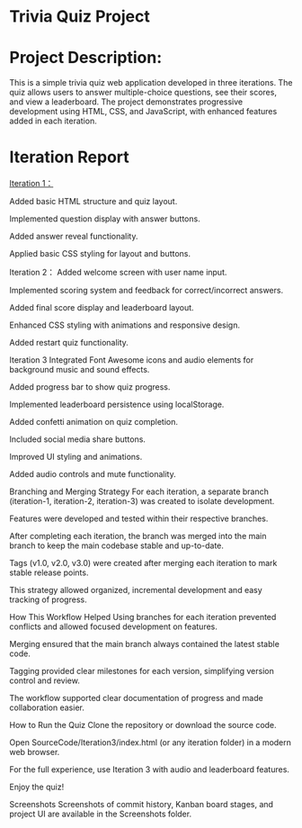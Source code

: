 # Trivia Quiz Project

# Project Description:
This is a simple trivia quiz web application developed in three iterations. The quiz allows users to answer multiple-choice questions, see their scores, and view a leaderboard. The project demonstrates progressive development using HTML, CSS, and JavaScript, with enhanced features added in each iteration.

# Iteration Report
<u>Iteration 1：</u>

Added basic HTML structure and quiz layout.

Implemented question display with answer buttons.

Added answer reveal functionality.

Applied basic CSS styling for layout and buttons.

Iteration 2：
Added welcome screen with user name input.

Implemented scoring system and feedback for correct/incorrect answers.

Added final score display and leaderboard layout.

Enhanced CSS styling with animations and responsive design.

Added restart quiz functionality.

Iteration 3
Integrated Font Awesome icons and audio elements for background music and sound effects.

Added progress bar to show quiz progress.

Implemented leaderboard persistence using localStorage.

Added confetti animation on quiz completion.

Included social media share buttons.

Improved UI styling and animations.

Added audio controls and mute functionality.

Branching and Merging Strategy
For each iteration, a separate branch (iteration-1, iteration-2, iteration-3) was created to isolate development.

Features were developed and tested within their respective branches.

After completing each iteration, the branch was merged into the main branch to keep the main codebase stable and up-to-date.

Tags (v1.0, v2.0, v3.0) were created after merging each iteration to mark stable release points.

This strategy allowed organized, incremental development and easy tracking of progress.

How This Workflow Helped
Using branches for each iteration prevented conflicts and allowed focused development on features.

Merging ensured that the main branch always contained the latest stable code.

Tagging provided clear milestones for each version, simplifying version control and review.

The workflow supported clear documentation of progress and made collaboration easier.

How to Run the Quiz
Clone the repository or download the source code.

Open SourceCode/Iteration3/index.html (or any iteration folder) in a modern web browser.

For the full experience, use Iteration 3 with audio and leaderboard features.

Enjoy the quiz!

Screenshots
Screenshots of commit history, Kanban board stages, and project UI are available in the Screenshots folder.
